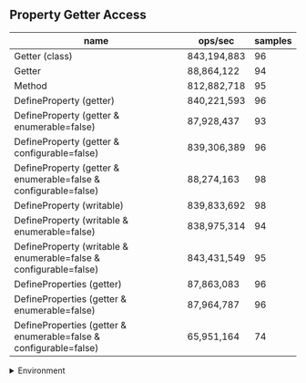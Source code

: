 ## Property Getter Access

|name|ops/sec|samples|
|-|-|-|
|Getter (class)|843,194,883|96|
|Getter|88,864,122|94|
|Method|812,882,718|95|
|DefineProperty (getter)|840,221,593|96|
|DefineProperty (getter & enumerable=false)|87,928,437|93|
|DefineProperty (getter & configurable=false)|839,306,389|96|
|DefineProperty (getter & enumerable=false & configurable=false)|88,274,163|98|
|DefineProperty (writable)|839,833,692|98|
|DefineProperty (writable & enumerable=false)|838,975,314|94|
|DefineProperty (writable & enumerable=false & configurable=false)|843,431,549|95|
|DefineProperties (getter)|87,863,083|96|
|DefineProperties (getter & enumerable=false)|87,964,787|96|
|DefineProperties (getter & enumerable=false & configurable=false)|65,951,164|74|


<details>
<summary>Environment</summary>

* __Machine:__ linux x64 | 4 vCPUs | 15.6GB Mem
* __Run:__ Tue Mar 12 2024 19:04:30 GMT+0000 (Coordinated Universal Time)
</details>

<!--
{"environment":{"platform":"linux","arch":"x64","cpus":4,"totalMemory":15.606491088867188},"benchmarks":[{"name":"Getter (class)","opsSec":843194883.1220034,"samples":5},{"name":"Getter","opsSec":88864122.37305355,"samples":6},{"name":"Method","opsSec":812882717.7442017,"samples":7},{"name":"DefineProperty (getter)","opsSec":840221592.9656763,"samples":7},{"name":"DefineProperty (getter & enumerable=false)","opsSec":87928437.2581641,"samples":5},{"name":"DefineProperty (getter & configurable=false)","opsSec":839306388.6512752,"samples":6},{"name":"DefineProperty (getter & enumerable=false & configurable=false)","opsSec":88274162.64672428,"samples":5},{"name":"DefineProperty (writable)","opsSec":839833692.0690151,"samples":6},{"name":"DefineProperty (writable & enumerable=false)","opsSec":838975314.3866265,"samples":7},{"name":"DefineProperty (writable & enumerable=false & configurable=false)","opsSec":843431549.4528241,"samples":7},{"name":"DefineProperties (getter)","opsSec":87863082.87876928,"samples":6},{"name":"DefineProperties (getter & enumerable=false)","opsSec":87964787.22690044,"samples":6},{"name":"DefineProperties (getter & enumerable=false & configurable=false)","opsSec":65951164.159100324,"samples":6}]}-->
